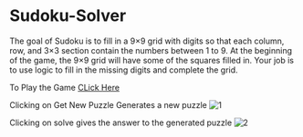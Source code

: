 # Sudoku-Solver
The goal of Sudoku is to fill in a 9×9 grid with digits so that each column, row, and 3×3 section contain the numbers between 1 to 9. At the beginning of the game, the 9×9 grid will have some of the squares filled in. Your job is to use logic to fill in the missing digits and complete the grid.

To Play the Game [CLick Here](https://sudoku-play01.herokuapp.com/)

Clicking on Get New Puzzle Generates a new puzzle
![1](https://user-images.githubusercontent.com/87888134/174722762-8f69641b-f652-41d0-8cfe-984425f25645.png)

Clicking on solve gives the answer to the generated puzzle
![2](https://user-images.githubusercontent.com/87888134/174722757-5b8cc2e9-e689-48c7-90b1-fc488495ba2c.png)
